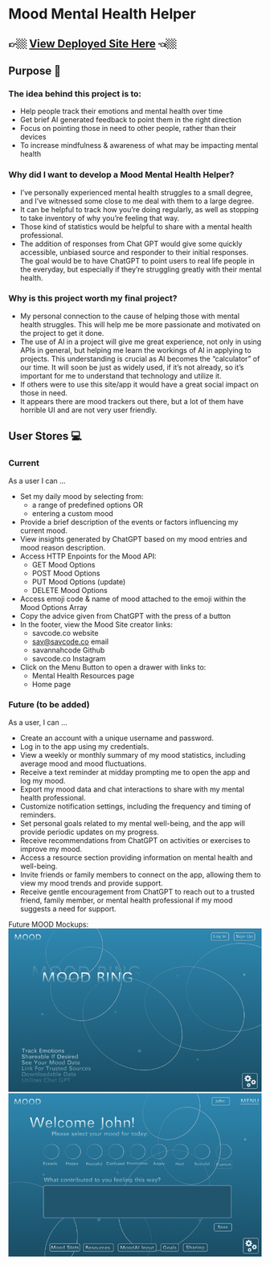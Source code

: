 # Mood Mental Health Helper

## &#128073;&#127996; [View Deployed Site Here](https://mood-mental-health.vercel.app/) &#128072;&#127996;

## Purpose &#128680;

### The idea behind this project is to:

- Help people track their emotions and mental health over time
- Get brief AI generated feedback to point them in the right direction
- Focus on pointing those in need to other people, rather than their devices
- To increase mindfulness & awareness of what may be impacting mental health

### Why did I want to develop a Mood Mental Health Helper?

- I’ve personally experienced mental health struggles to a small degree, and I’ve witnessed some close to me deal with them to a large degree.
- It can be helpful to track how you’re doing regularly, as well as stopping to take inventory of why you’re feeling that way.
- Those kind of statistics would be helpful to share with a mental health professional.
- The addition of responses from Chat GPT would give some quickly accessible, unbiased source and responder to their initial responses. The goal would be to have ChatGPT to point users to real life people in the everyday, but especially if they’re struggling greatly with their mental health.

### Why is this project worth my final project?

- My personal connection to the cause of helping those with mental health struggles. This will help me be more passionate and motivated on the project to get it done.
- The use of AI in a project will give me great experience, not only in using APIs in general, but helping me learn the workings of AI in applying to projects. This understanding is crucial as AI becomes the “calculator” of our time. It will soon be just as widely used, if it’s not already, so it’s important for me to understand that technology and utilize it.
- If others were to use this site/app it would have a great social impact on those in need.
- It appears there are mood trackers out there, but a lot of them have horrible UI and are not very user friendly.

## User Stores &#128187;

### Current

As a user I can ...

- Set my daily mood by selecting from:
  - a range of predefined options OR
  - entering a custom mood
- Provide a brief description of the events or factors influencing my current mood.
- View insights generated by ChatGPT based on my mood entries and mood reason description.
- Access HTTP Enpoints for the Mood API:
  - GET Mood Options
  - POST Mood Options
  - PUT Mood Options (update)
  - DELETE Mood Options
- Access emoji code & name of mood attached to the emoji within the Mood Options Array
- Copy the advice given from ChatGPT with the press of a button
- In the footer, view the Mood Site creator links:
  - savcode.co website
  - sav@savcode.co email
  - savannahcode Github
  - savcode.co Instagram
- Click on the Menu Button to open a drawer with links to:
  - Mental Health Resources page
  - Home page

### Future (to be added)

As a user, I can ...

- Create an account with a unique username and password.
- Log in to the app using my credentials.
- View a weekly or monthly summary of my mood statistics, including average mood and mood fluctuations.
- Receive a text reminder at midday prompting me to open the app and log my mood.
- Export my mood data and chat interactions to share with my mental health professional.
- Customize notification settings, including the frequency and timing of reminders.
- Set personal goals related to my mental well-being, and the app will provide periodic updates on my progress.
- Receive recommendations from ChatGPT on activities or exercises to improve my mood.
- Access a resource section providing information on mental health and well-being.
- Invite friends or family members to connect on the app, allowing them to view my mood trends and provide support.
- Receive gentle encouragement from ChatGPT to reach out to a trusted friend, family member, or mental health professional if my mood suggests a need for support.

Future MOOD Mockups:
![MOOD Mockup - HomePage](MOODMockupHomePage.png)
![MOOD Mockup - HomePage](MOODMockupInterface.png)
